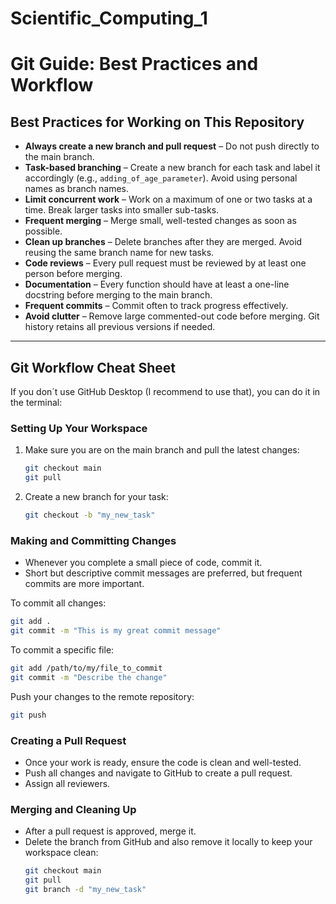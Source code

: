 # Scientific_Computing_1

# Git Guide: Best Practices and Workflow

## Best Practices for Working on This Repository
- **Always create a new branch and pull request** – Do not push directly to the main branch.
- **Task-based branching** – Create a new branch for each task and label it accordingly (e.g., `adding_of_age_parameter`). Avoid using personal names as branch names.
- **Limit concurrent work** – Work on a maximum of one or two tasks at a time. Break larger tasks into smaller sub-tasks.
- **Frequent merging** – Merge small, well-tested changes as soon as possible.
- **Clean up branches** – Delete branches after they are merged. Avoid reusing the same branch name for new tasks.
- **Code reviews** – Every pull request must be reviewed by at least one person before merging.
- **Documentation** – Every function should have at least a one-line docstring before merging to the main branch.
- **Frequent commits** – Commit often to track progress effectively.
- **Avoid clutter** – Remove large commented-out code before merging. Git history retains all previous versions if needed.

---

## Git Workflow Cheat Sheet

If you don´t use GitHub Desktop (I recommend to use that), you can do it in the terminal:

### Setting Up Your Workspace
1. Make sure you are on the main branch and pull the latest changes:
   ```bash
   git checkout main
   git pull
   ```
2. Create a new branch for your task:
   ```bash
   git checkout -b "my_new_task"
   ```

### Making and Committing Changes
- Whenever you complete a small piece of code, commit it. 
- Short but descriptive commit messages are preferred, but frequent commits are more important.

To commit all changes:
```bash
git add .
git commit -m "This is my great commit message"
```

To commit a specific file:
```bash
git add /path/to/my/file_to_commit
git commit -m "Describe the change"
```

Push your changes to the remote repository:
```bash
git push
```

### Creating a Pull Request
- Once your work is ready, ensure the code is clean and well-tested.
- Push all changes and navigate to GitHub to create a pull request.
- Assign all reviewers.

### Merging and Cleaning Up
- After a pull request is approved, merge it.
- Delete the branch from GitHub and also remove it locally to keep your workspace clean:
  ```bash
  git checkout main
  git pull
  git branch -d "my_new_task"
  ```
